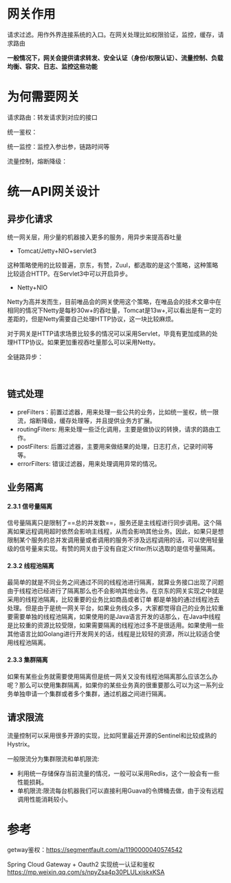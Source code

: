 # 网关作用

请求过滤。用作外界连接系统的入口。在网关处理比如权限验证，监控，缓存，请求路由

**一般情况下，网关会提供请求转发、安全认证（身份/权限认证）、流量控制、负载均衡、容灾、日志、监控这些功能**



# 为何需要网关

请求路由：转发请求到对应的接口

统一鉴权：

统一监控：监控入参出参，链路时间等

流量控制，熔断降级：



# 统一API网关设计

## 异步化请求

统一网关层，用少量的机器接入更多的服务，用异步来提高吞吐量

- Tomcat/Jetty+NIO+servlet3

这种策略使用的比较普遍，京东，有赞，Zuul，都选取的是这个策略，这种策略比较适合HTTP。在Servlet3中可以开启异步。

- Netty+NIO

Netty为高并发而生，目前唯品会的网关使用这个策略，在唯品会的技术文章中在相同的情况下Netty是每秒30w+的吞吐量，Tomcat是13w+,可以看出是有一定的差距的，但是Netty需要自己处理HTTP协议，这一块比较麻烦。

对于网关是HTTP请求场景比较多的情况可以采用Servlet，毕竟有更加成熟的处理HTTP协议。如果更加重视吞吐量那么可以采用Netty。



全链路异步：

​	

## 链式处理

- preFilters：前置过滤器，用来处理一些公共的业务，比如统一鉴权，统一限流，熔断降级，缓存处理等，并且提供业务方扩展。
- routingFilters: 用来处理一些泛化调用，主要是做协议的转换，请求的路由工作。
- postFilters: 后置过滤器，主要用来做结果的处理，日志打点，记录时间等等。
- errorFilters: 错误过滤器，用来处理调用异常的情况。



## 业务隔离

#### 2.3.1 信号量隔离

信号量隔离只是限制了==总的并发数==，服务还是主线程进行同步调用。这个隔离如果远程调用超时依然会影响主线程，从而会影响其他业务。因此，如果只是想限制某个服务的总并发调用量或者调用的服务不涉及远程调用的话，可以使用轻量级的信号量来实现。有赞的网关由于没有自定义filter所以选取的是信号量隔离。

#### 2.3.2 线程池隔离

最简单的就是不同业务之间通过不同的线程池进行隔离，就算业务接口出现了问题由于线程池已经进行了隔离那么也不会影响其他业务。在京东的网关实现之中就是采用的线程池隔离，比较重要的业务比如商品或者订单 都是单独的通过线程池去处理。但是由于是统一网关平台，如果业务线众多，大家都觉得自己的业务比较重要需要单独的线程池隔离，如果使用的是Java语言开发的话那么，在Java中线程是比较重的资源比较受限，如果需要隔离的线程池过多不是很适用。如果使用一些其他语言比如Golang进行开发网关的话，线程是比较轻的资源，所以比较适合使用线程池隔离。

#### 2.3.3 集群隔离

如果有某些业务就需要使用隔离但是统一网关又没有线程池隔离那么应该怎么办呢？那么可以使用集群隔离，如果你的某些业务真的很重要那么可以为这一系列业务单独申请一个集群或者多个集群，通过机器之间进行隔离。



## 请求限流

流量控制可以采用很多开源的实现，比如阿里最近开源的Sentinel和比较成熟的Hystrix。

一般限流分为集群限流和单机限流:

- 利用统一存储保存当前流量的情况，一般可以采用Redis，这个一般会有一些性能损耗。
- 单机限流:限流每台机器我们可以直接利用Guava的令牌桶去做，由于没有远程调用性能消耗较小。







# 参考

getway鉴权：https://segmentfault.com/a/1190000040574542

Spring Cloud Gateway + Oauth2 实现统一认证和鉴权 https://mp.weixin.qq.com/s/npyZsa4p30PLULxjskxKSA